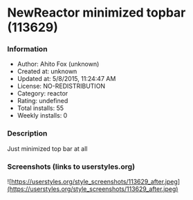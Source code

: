# NewReactor minimized topbar (113629)

### Information
- Author: Ahito Fox (unknown)
- Created at: unknown
- Updated at: 5/8/2015, 11:24:47 AM
- License: NO-REDISTRIBUTION
- Category: reactor
- Rating: undefined
- Total installs: 55
- Weekly installs: 0


### Description
Just minimized top bar at all


### Screenshots (links to userstyles.org)
![https://userstyles.org/style_screenshots/113629_after.jpeg](https://userstyles.org/style_screenshots/113629_after.jpeg)


